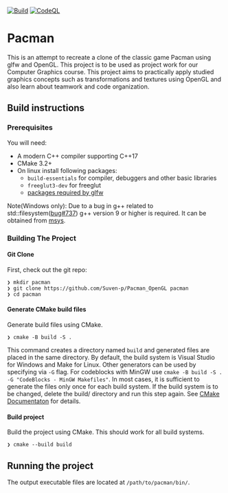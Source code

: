 [![Build](https://github.com/Suven-p/Pacman_OpenGL/actions/workflows/build.yml/badge.svg?branch=glfw)](https://github.com/Suven-p/Pacman_OpenGL/actions/workflows/build.yml)
[![CodeQL](https://github.com/Suven-p/Pacman_OpenGL/actions/workflows/codeql-analysis.yml/badge.svg)](https://github.com/Suven-p/Pacman_OpenGL/actions/workflows/codeql-analysis.yml)

# Pacman
This is an attempt to recreate a clone of the classic game Pacman using glfw and OpenGL. This project is to be used as project work for our Computer Graphics course. This project aims to practically apply studied graphics concepts such as transformations and textures using OpenGL and also learn about teamwork and code organization.

## Build instructions
### Prerequisites
You will need:
 * A modern C++ compiler supporting C++17
 * CMake 3.2+
 * On linux install following packages:
   * `build-essentials` for compiler, debuggers and other basic libraries
   * `freeglut3-dev` for freeglut
   * [packages required by glfw](https://www.glfw.org/docs/3.3.4/compile_guide.html) 

Note(Windows only): Due to a bug in g++ related to std::filesystem([bug#737](https://sourceforge.net/p/mingw-w64/bugs/737/)) g++ version 9 or higher is required. It can be obtained from [msys](https://www.msys2.org/).
### Building The Project

#### Git Clone
First, check out the git repo:
```
❯ mkdir pacman
❯ git clone https://github.com/Suven-p/Pacman_OpenGL pacman
❯ cd pacman
```

#### Generate CMake build files
Generate build files using CMake.
```
❯ cmake -B build -S .
```
This command creates a directory named `build` and generated files are placed in the same directory.
By default, the build system is Visual Studio for Windows and Make for Linux. Other generators can be used by specifying via `-G` flag. For codeblocks with MinGW use `cmake -B build -S . -G "CodeBlocks - MinGW Makefiles"`. In most cases, it is sufficient to generate the files only once for each build system. If the build system is to be changed, delete the build/ directory and run this step again. See [CMake Documentaton](https://cmake.org/documentation/https://cmake.org/documentation/) for details.

#### Build project
Build the project using CMake. This should work for all build systems.
```
❯ cmake --build build
```

## Running the project
The output executable files are located at `/path/to/pacman/bin/`.
